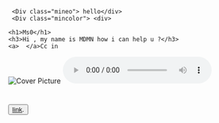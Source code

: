 <!DOCTYPE html>
<html>
  <head>
    <meta charset="utf-8">
    <title> Ricky </title>
    <link rel="stylesheet" href="site.css">

  <header>
    
      
  </header>
     <Style>
           .mineo {
              Color: red;
               };
     </Style> 
<head>


<body>
     
     <Div class="mineo"> hello</div>
     <Div class="mincolor"> <div>
  
  <base href="http://www.hsoub.com">
 
    <h1>Ms0</h1>
    <h3>Hi , my name is MDMN how i can help u ?</h3>
    <a>  </a>Cc in
<picture>

<source srcset="unnamed.jpg" media="(min-width: 600px)">
  <img src="unnamed.jpg" alt="Cover Picture">

</picture>



<audio controls="controls">

  <source src="ggame.ogg" type="video/ogg">
  <source src="ggame.mp3" type="video/mp3">
  
    
</audio>


<p> 
  <h1>
    <button>
<a href="https://wiki.hsoub.com/HTML" target="_blank">link</a>.
</button>
</h1>
</p>


<body>
<html> 
